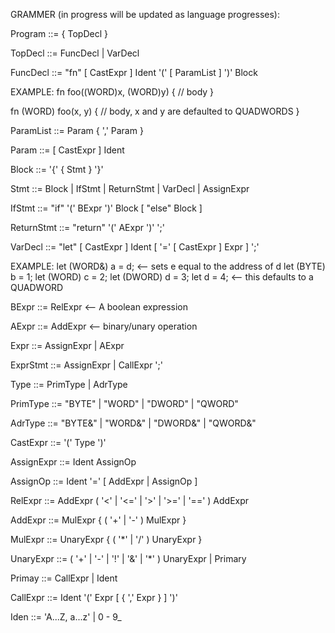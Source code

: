 GRAMMER (in progress will be updated as language progresses):

Program         ::= { TopDecl }

TopDecl         ::= FuncDecl | VarDecl

FuncDecl        ::= "fn" [ CastExpr ] Ident '(' [ ParamList ] ')' Block

EXAMPLE:
fn foo((WORD)x, (WORD)y) {
    // body
}

fn (WORD) foo(x, y) {
    // body, x and y are defaulted to QUADWORDS
}

ParamList       ::= Param { ',' Param }

Param           ::= [ CastExpr ] Ident

Block           ::= '{' { Stmt } '}'

Stmt            ::= Block | IfStmt | ReturnStmt | VarDecl | AssignExpr 

IfStmt          ::= "if" '(' BExpr ')' Block [ "else" Block ]

ReturnStmt      ::= "return" '(' AExpr ')' ';'

VarDecl         ::= "let" [ CastExpr ] Ident [ '=' [ CastExpr ] Expr ] ';'

EXAMPLE:
let (WORD&) a = d; <-- sets e equal to the address of d
let (BYTE) b = 1;
let (WORD) c = 2;
let (DWORD) d = 3;
let d = 4; <-- this defaults to a QUADWORD

BExpr           ::= RelExpr <-- A boolean expression

AExpr           ::= AddExpr <-- binary/unary operation

Expr            ::= AssignExpr | AExpr

ExprStmt        ::= AssignExpr | CallExpr ';'

Type            ::= PrimType | AdrType 

PrimType        ::= "BYTE" | "WORD" | "DWORD" | "QWORD"

AdrType         ::= "BYTE&" | "WORD&" | "DWORD&" | "QWORD&"

CastExpr        ::= '(' Type ')'

AssignExpr      ::= Ident AssignOp

AssignOp        ::= Ident '=' [ AddExpr | AssignOp ]

RelExpr         ::= AddExpr ( '<' | '<=' | '>' | '>=' | '==' ) AddExpr 

AddExpr         ::= MulExpr { ( '+' | '-' ) MulExpr }

MulExpr         ::= UnaryExpr { ( '*' | '/' ) UnaryExpr }

UnaryExpr       ::= ( '+' | '-' | '!' | '&' | '*' ) UnaryExpr | Primary

Primay          ::= CallExpr | Ident

CallExpr        ::= Ident '(' Expr [ { ',' Expr } ] ')'

Iden            ::= 'A...Z, a...z' | 0 - 9_

